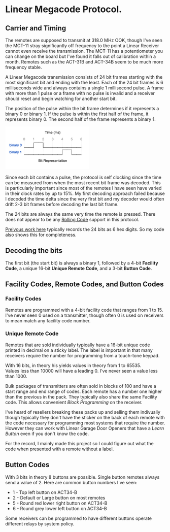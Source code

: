 # Linear Megacode Protocol.

## Carrier and Timing

The remotes are supposed to transmit at 318.0 MHz OOK, though I've seen the MCT-11 stray significantly off frequency to the point a Linear Receiver cannot even receive the transmission.  The MCT-11 has a potentiometer you can change on the board but I've found it falls out of calibration within a month.  Remotes such as the ACT-31B and ACT-34B seem to be much more frequency stable.

A Linear Megacode transmission consists of 24 bit frames starting with the most significant bit and ending with the least.  Each of the 24 bit frames is 6 milliseconds wide and always contains a single 1 millisecond pulse.  A frame with more than 1 pulse or a frame with no pulse is invalid and a receiver should reset and begin watching for another start bit.

The position of the pulse within the bit frame determines if it represents a binary 0 or binary 1.  If the pulse is within the first half of the frame, it represents binary 0.  The second half of the frame represents a binary 1.

![Bit Representation diagram](images/bit_representation.png)

Since each bit contains a pulse, the protocol is self clocking since the time can be measured from when the most recent bit frame was decoded.  This is particularly important since most of the remotes I have seen  have varied in their clock rates by up to 15%.  My first decoding approach failed because I decoded the time delta since the very first bit and my decoder would often drift 2-3 bit frames before decoding the last bit frame.

The 24 bits are always the same very time the remote is pressed.  There does not appear to be any [Rolling Code](https://en.wikipedia.org/wiki/Rolling_code) support in this protocol. 

[Preivous work here](https://git.cuvoodoo.info/megacode/about/) typically records the 24 bits as 6 hex digits.  So my code also shows this for completeness.

## Decoding the bits

The first bit (the start bit) is always a binary 1, followed by a 4-bit __Facility Code__, a unique 16-bit __Unique Remote Code__, and a 3-bit __Button Code__.

## Facility Codes, Remote Codes, and Button Codes

### Facility Codes

Remotes are programmed with a 4-bit facility code that ranges from 1 to 
15.  I've never seen 0 used on a transmitter, though often 0 is used on 
receivers to mean match any facility code number.

### Unique Remote Code
Remotes that are sold individually typically have a 16-bit unique 
code printed in decimal on a sticky label.  The label is 
important in that many receivers require the number for programming from 
a touch-tone keypad.

With 16 bits, in theory his yields values in theory from 1 to 65535.  
Values less than 10000 will have a leading 0.  I've never seen a value 
less than 1000.

Bulk packages of transmitters are often sold in blocks of 100 and have a 
start range and end range of codes.  Each remote has a number one higher 
than the previous in the pack.  They typically also share the same 
Facility code.  This allows convenient _Block Programming_ on the 
receiver.

I've heard of resellers breaking these packs up and selling them 
indivually though typically they don't have the sticker on the back of 
each remote with the code necessary for programming most systems that 
require the number.  However they can work with Linear Garage Door Openers that 
have a _Learn Button_ even if you don't know the code.

For the record, I mainly made  this project so I could figure out what the code 
when presented with a remote without a label.

## Button Codes

With 3 bits in theory 8 buttons are possible.  Single button remotes 
always send a value of 2.  Here are common button numbers I've seen:

- 1 - Top left button on ACT34-B
- 2 - Default or Large button on most remotes
- 5 - Round red lower right button on ACT34-B
- 6 - Round grey lower left button on ACT34-B

Some receivers can be programmed to have different buttons operate 
different relays by system policy.
